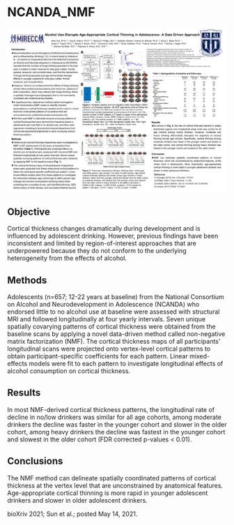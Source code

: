 # NCANDA_NMF
![alt text](https://github.com/sundelinustc/NCANDA_NMF/blob/main/Poster.png?raw=true)
## Objective 
Cortical thickness changes dramatically during development and is influenced by adolescent drinking. However, previous findings have been inconsistent and limited by region-of-interest approaches that are underpowered because they do not conform to the underlying heterogeneity from the effects of alcohol. 
## Methods 
Adolescents (n=657; 12-22 years at baseline) from the National Consortium on Alcohol and Neurodevelopment in Adolescence (NCANDA) who endorsed little to no alcohol use at baseline were assessed with structural MRI and followed longitudinally at four yearly intervals. Seven unique spatially covarying patterns of cortical thickness were obtained from the baseline scans by applying a novel data-driven method called non-negative matrix factorization (NMF). The cortical thickness maps of all participants’ longitudinal scans were projected onto vertex-level cortical patterns to obtain participant-specific coefficients for each pattern. Linear mixed-effects models were fit to each pattern to investigate longitudinal effects of alcohol consumption on cortical thickness. 	
## Results
In most NMF-derived cortical thickness patterns, the longitudinal rate of decline in no/low drinkers was similar for all age cohorts, among moderate drinkers the decline was faster in the younger cohort and slower in the older cohort, among heavy drinkers the decline was fastest in the younger cohort and slowest in the older cohort (FDR corrected p-values < 0.01). 
## Conclusions
The NMF method can delineate spatially coordinated patterns of cortical thickness at the vertex level that are unconstrained by anatomical features. Age-appropriate cortical thinning is more rapid in younger adolescent drinkers and slower in older adolescent drinkers.

bioXriv 2021; Sun et al.; posted May 14, 2021.
